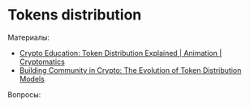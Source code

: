 # Tokens distribution


Материалы:

* [Crypto Education: Token Distribution Explained | Animation | Cryptomatics](https://www.youtube.com/watch?v=C4rQVQBss5c&list=PLv2XcKxyTgDIus9mF_sYDrKD96Meuoduc&index=44)
* [Building Community in Crypto: The Evolution of Token Distribution Models](https://blog.coinlist.co/building-community-in-crypto-the-evolution-of-token-distribution-models/)


Вопросы:
